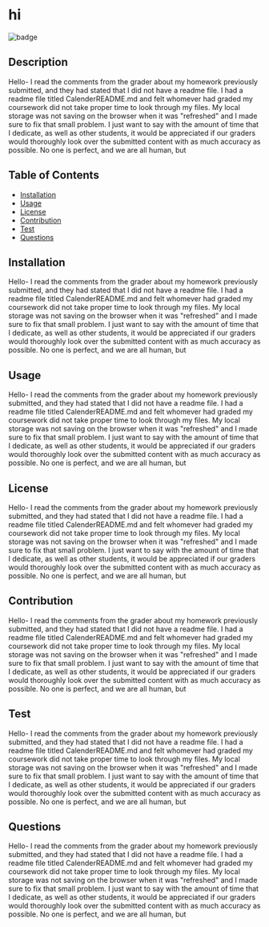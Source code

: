 # hi
 
 ![badge](https://img.shields.io/badge/license-Boost-red)

 ## Description
 Hello- I read the comments from the grader about my homework previously submitted, and they had stated that I did not have a readme file. I had a readme file titled CalenderREADME.md and felt whomever had graded my coursework did not take proper time to look through my files. My local storage was not saving on the browser when it was "refreshed" and I made sure to fix that small problem. I just want to say with the amount of time that I dedicate, as well as other students, it would be appreciated if our graders would thoroughly look over the submitted content with as much accuracy as possible. No one is perfect, and we are all human, but 
 
 ## Table of Contents
 
 - [Installation](#installation)
 - [Usage](#usage)
 - [License](#license)
 - [Contribution](#contribution)
 - [Test](#test)
 - [Questions](#questions)
 
 ## Installation
Hello- I read the comments from the grader about my homework previously submitted, and they had stated that I did not have a readme file. I had a readme file titled CalenderREADME.md and felt whomever had graded my coursework did not take proper time to look through my files. My local storage was not saving on the browser when it was "refreshed" and I made sure to fix that small problem. I just want to say with the amount of time that I dedicate, as well as other students, it would be appreciated if our graders would thoroughly look over the submitted content with as much accuracy as possible. No one is perfect, and we are all human, but 
 ## Usage
Hello- I read the comments from the grader about my homework previously submitted, and they had stated that I did not have a readme file. I had a readme file titled CalenderREADME.md and felt whomever had graded my coursework did not take proper time to look through my files. My local storage was not saving on the browser when it was "refreshed" and I made sure to fix that small problem. I just want to say with the amount of time that I dedicate, as well as other students, it would be appreciated if our graders would thoroughly look over the submitted content with as much accuracy as possible. No one is perfect, and we are all human, but 
 
 ## License
Hello- I read the comments from the grader about my homework previously submitted, and they had stated that I did not have a readme file. I had a readme file titled CalenderREADME.md and felt whomever had graded my coursework did not take proper time to look through my files. My local storage was not saving on the browser when it was "refreshed" and I made sure to fix that small problem. I just want to say with the amount of time that I dedicate, as well as other students, it would be appreciated if our graders would thoroughly look over the submitted content with as much accuracy as possible. No one is perfect, and we are all human, but 
 ## Contribution
Hello- I read the comments from the grader about my homework previously submitted, and they had stated that I did not have a readme file. I had a readme file titled CalenderREADME.md and felt whomever had graded my coursework did not take proper time to look through my files. My local storage was not saving on the browser when it was "refreshed" and I made sure to fix that small problem. I just want to say with the amount of time that I dedicate, as well as other students, it would be appreciated if our graders would thoroughly look over the submitted content with as much accuracy as possible. No one is perfect, and we are all human, but 
 ## Test
Hello- I read the comments from the grader about my homework previously submitted, and they had stated that I did not have a readme file. I had a readme file titled CalenderREADME.md and felt whomever had graded my coursework did not take proper time to look through my files. My local storage was not saving on the browser when it was "refreshed" and I made sure to fix that small problem. I just want to say with the amount of time that I dedicate, as well as other students, it would be appreciated if our graders would thoroughly look over the submitted content with as much accuracy as possible. No one is perfect, and we are all human, but 
 
 ## Questions
Hello- I read the comments from the grader about my homework previously submitted, and they had stated that I did not have a readme file. I had a readme file titled CalenderREADME.md and felt whomever had graded my coursework did not take proper time to look through my files. My local storage was not saving on the browser when it was "refreshed" and I made sure to fix that small problem. I just want to say with the amount of time that I dedicate, as well as other students, it would be appreciated if our graders would thoroughly look over the submitted content with as much accuracy as possible. No one is perfect, and we are all human, but 